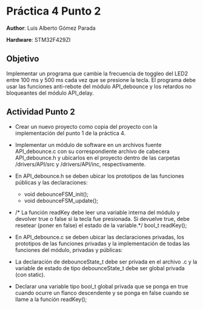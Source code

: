 # Práctica 4 Punto 2

**Author**: Luis Alberto Gómez Parada

**Hardware**: STM32F429ZI

## Objetivo
Implementar un programa que cambie la frecuencia de toggleo del LED2 entre 100 ms y 500 ms cada vez que se presione la tecla.  El programa debe usar las funciones anti-rebote del módulo API_debounce y los retardos no bloqueantes del módulo API_delay.

## Actividad Punto 2
- Crear un nuevo proyecto como copia del proyecto con la implementación del punto 1 de la práctica 4.

- Implementar un módulo de software en un archivos fuente API_debounce.c con su correspondiente archivo de cabecera API_debounce.h y ubicarlos en el proyecto dentro de  las carpetas /drivers/API/src y /drivers/API/inc, respectivamente.

- En API_debounce.h se deben ubicar los prototipos de las funciones públicas y las declaraciones:

	- void debounceFSM_init();
	- void debounceFSM_update();

- /* La función readKey debe leer una variable interna del módulo y devolver true o false si la tecla fue presionada.  Si devuelve true, debe resetear (poner en false) el estado de la variable.*/
bool_t readKey();

- En API_debounce.c se deben ubicar las declaraciones privadas, los prototipos de las funciones privadas y la implementación de todas las funciones del módulo, privadas y públicas:

- La declaración de debounceState_t debe ser privada en el archivo .c y la variable de estado de tipo debounceState_t debe ser global privada (con static).

- Declarar una variable tipo bool_t global privada que se ponga en true cuando ocurre un flanco descendente y se ponga en false cuando se llame a la función readKey();


